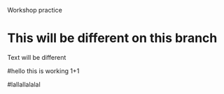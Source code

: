 Workshop practice

# This will be different on this branch

Text will be different

#hello this is working 
1+1

#lallallalalal